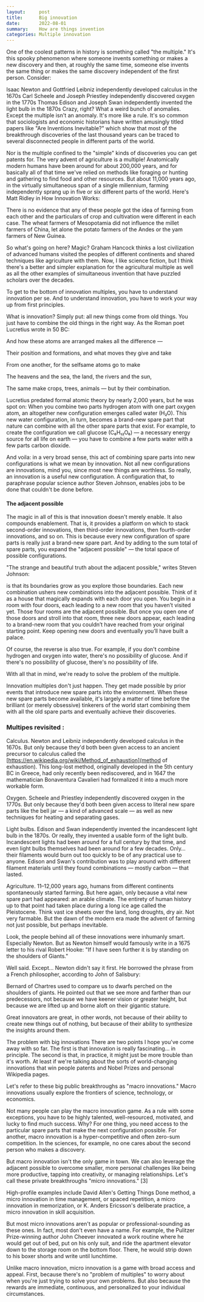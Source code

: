 ```yaml
---
layout:     post
title:      Big innovation
date:       2022-08-01
summary:    How are things invention
categories: Multiple innovation 
---
```



One of the coolest patterns in history is something called "the multiple." It's this spooky phenomenon where someone invents something or makes a new discovery and then, at roughly the same time, someone else invents the same thing or makes the same discovery independent of the first person. Consider:

Isaac Newton and Gottfried Leibniz independently developed calculus in the 1670s
Carl Scheele and Joseph Priestley independently discovered oxygen in the 1770s
Thomas Edison and Joseph Swan independently invented the light bulb in the 1870s
Crazy, right? What a weird bunch of anomalies. Except the multiple isn't an anomaly. It's more like a rule. It's so common that sociologists and economic historians have written amusingly titled papers like "Are Inventions Inevitable?" which show that most of the breakthrough discoveries of the last thousand years can be traced to several disconnected people in different parts of the world.

Nor is the multiple confined to the "simple" kinds of discoveries you can get patents for. The very advent of agriculture is a multiple! Anatomically modern humans have been around for about 200,000 years, and for basically all of that time we've relied on methods like foraging or hunting and gathering to find food and other resources. But about 11,000 years ago, in the virtually simultaneous span of a single millennium, farming independently sprang up in five or six different parts of the world. Here's Matt Ridley in How Innovation Works:

There is no evidence that any of these people got the idea of farming from each other and the particulars of crop and cultivation were different in each case. The wheat farmers of Mesopotamia did not influence the millet farmers of China, let alone the potato farmers of the Andes or the yam farmers of New Guinea.

So what's going on here? Magic? Graham Hancock thinks a lost civilization of advanced humans visited the peoples of different continents and shared techniques like agriculture with them. Now, I like science fiction, but I think there's a better and simpler explanation for the agricultural multiple as well as all the other examples of simultaneous invention that have puzzled scholars over the decades.

To get to the bottom of innovation multiples, you have to understand innovation per se. And to understand innovation, you have to work your way up from first principles.

What is innovation?
Simply put: all new things come from old things. You just have to combine the old things in the right way. As the Roman poet Lucretius wrote in 50 BC:

And how these atoms are arranged makes all the difference —

Their position and formations, and what moves they give and take

From one another, for the selfsame atoms go to make

The heavens and the sea, the land, the rivers and the sun,

The same make crops, trees, animals — but by their combination.

Lucretius predated formal atomic theory by nearly 2,000 years, but he was spot on: When you combine two parts hydrogen atom with one part oxygen atom, an altogether new configuration emerges called water (H₂O). This new water configuration, in turn, becomes a brand-new spare part that nature can combine with all the other spare parts that exist. For example, to create the configuration we call glucose (C₆H₁₂O₆) — a necessary energy source for all life on earth — you have to combine a few parts water with a few parts carbon dioxide.

And voila: in a very broad sense, this act of combining spare parts into new configurations is what we mean by innovation. Not all new configurations are innovations, mind you, since most new things are worthless. So really, an innovation is a useful new configuration. A configuration that, to paraphrase popular science author Steven Johnson, enables jobs to be done that couldn't be done before. 

#### The adjacent possible
The magic in all of this is that innovation doesn't merely enable. It also compounds enablement. That is, it provides a platform on which to stack second-order innovations, then third-order innovations, then fourth-order innovations, and so on. This is because every new configuration of spare parts is really just a brand-new spare part. And by adding to the sum total of spare parts, you expand the "adjacent possible" — the total space of possible configurations.

"The strange and beautiful truth about the adjacent possible," writes Steven Johnson:

is that its boundaries grow as you explore those boundaries. Each new combination ushers new combinations into the adjacent possible. Think of it as a house that magically expands with each door you open. You begin in a room with four doors, each leading to a new room that you haven’t visited yet. Those four rooms are the adjacent possible. But once you open one of those doors and stroll into that room, three new doors appear, each leading to a brand-new room that you couldn’t have reached from your original starting point. Keep opening new doors and eventually you’ll have built a palace.

Of course, the reverse is also true. For example, if you don't combine hydrogen and oxygen into water, there's no possibility of glucose. And if there's no possibility of glucose, there's no possibility of life.

With all that in mind, we're ready to solve the problem of the multiple.


Innovation multiples don't just happen. They get made possible by prior events that introduce new spare parts into the environment. When these new spare parts become available, it's largely a matter of time before the brilliant (or merely obsessive) tinkerers of the world start combining them with all the old spare parts and eventually achieve their discoveries.

### Multipes revisited :
Calculus. Newton and Leibniz independently developed calculus in the 1670s. But only because they'd both been given access to an ancient precursor to calculus called the [https://en.wikipedia.org/wiki/Method_of_exhaustion](method of exhaustion). This long-lost method, originally developed in the 5th century BC in Greece, had only recently been rediscovered, and in 1647 the mathematician Bonaventura Cavalieri had formalized it into a much more workable form.

Oxygen. Scheele and Priestley independently discovered oxygen in the 1770s. But only because they'd both been given access to literal new spare parts like the bell jar — a kind of advanced scale — as well as new techniques for heating and separating gases.

Light bulbs. Edison and Swan independently invented the incandescent light bulb in the 1870s. Or really, they invented a usable form of the light bulb. Incandescent lights had been around for a full century by that time, and even light bulbs themselves had been around for a few decades. Only… their filaments would burn out too quickly to be of any practical use to anyone. Edison and Swan's contribution was to play around with different filament materials until they found combinations — mostly carbon — that lasted.

Agriculture. 11–12,000 years ago, humans from different continents spontaneously started farming. But here again, only because a vital new spare part had appeared: an arable climate. The entirety of human history up to that point had taken place during a long ice age called the Pleistocene. Think vast ice sheets over the land, long droughts, dry air. Not very farmable. But the dawn of the modern era made the advent of farming not just possible, but perhaps inevitable.

Look, the people behind all of these innovations were inhumanly smart. Especially Newton. But as Newton himself would famously write in a 1675 letter to his rival Robert Hooke: "If I have seen further it is by standing on the shoulders of Giants."

Well said. Except… Newton didn't say it first. He borrowed the phrase from a French philosopher, according to John of Salisbury:

Bernard of Chartres used to compare us to dwarfs perched on the shoulders of giants. He pointed out that we see more and farther than our predecessors, not because we have keener vision or greater height, but because we are lifted up and borne aloft on their gigantic stature.

Great innovators are great, in other words, not because of their ability to create new things out of nothing, but because of their ability to synthesize the insights around them.

The problem with big innovations
There are two points I hope you've come away with so far. The first is that innovation is really fascinating… in principle. The second is that, in practice, it might just be more trouble than it's worth. At least if we're talking about the sorts of world-changing innovations that win people patents and Nobel Prizes and personal Wikipedia pages.

Let's refer to these big public breakthroughs as "macro innovations." Macro innovations usually explore the frontiers of science, technology, or economics.

Not many people can play the macro innovation game. As a rule with some exceptions, you have to be highly talented, well-resourced, motivated, and lucky to find much success. Why? For one thing, you need access to the particular spare parts that make the next configuration possible. For another, macro innovation is a hyper-competitive and often zero-sum competition. In the sciences, for example, no one cares about the second person who makes a discovery.

But macro innovation isn't the only game in town. We can also leverage the adjacent possible to overcome smaller, more personal challenges like being more productive, tapping into creativity, or managing relationships. Let's call these private breakthroughs "micro innovations." [3]

High-profile examples include David Allen's Getting Things Done method, a micro innovation in time management, or spaced repetition, a micro innovation in memorization, or K. Anders Ericsson's deliberate practice, a micro innovation in skill acquisition.

But most micro innovations aren't as popular or professional-sounding as these ones. In fact, most don't even have a name. For example, the Pulitzer Prize-winning author John Cheever innovated a work routine where he would get out of bed, put on his only suit, and ride the apartment elevator down to the storage room on the bottom floor. There, he would strip down to his boxer shorts and write until lunchtime.

Unlike macro innovation, micro innovation is a game with broad access and appeal. First, because there's no "problem of multiples" to worry about when you're just trying to solve your own problems. But also because the rewards are immediate, continuous, and personalized to your individual circumstances.

